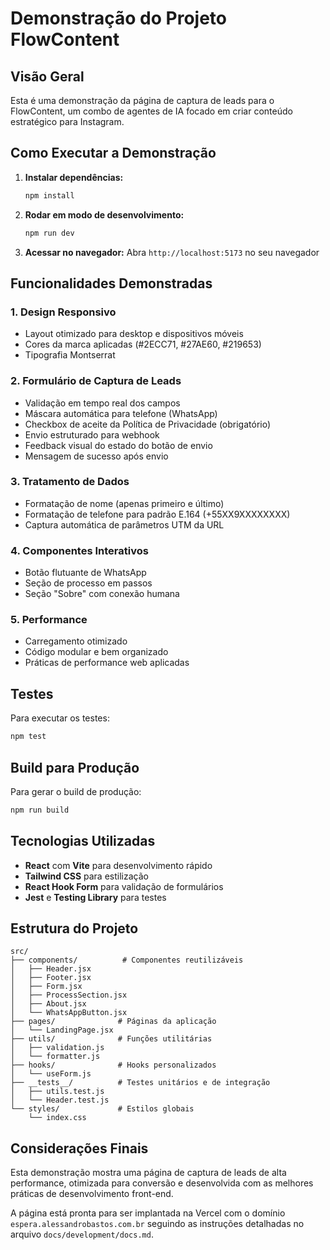# Demonstração do Projeto FlowContent

## Visão Geral

Esta é uma demonstração da página de captura de leads para o FlowContent, um combo de agentes de IA focado em criar conteúdo estratégico para Instagram.

## Como Executar a Demonstração

1. **Instalar dependências:**
   ```bash
   npm install
   ```

2. **Rodar em modo de desenvolvimento:**
   ```bash
   npm run dev
   ```

3. **Acessar no navegador:**
   Abra `http://localhost:5173` no seu navegador

## Funcionalidades Demonstradas

### 1. Design Responsivo
- Layout otimizado para desktop e dispositivos móveis
- Cores da marca aplicadas (#2ECC71, #27AE60, #219653)
- Tipografia Montserrat

### 2. Formulário de Captura de Leads
- Validação em tempo real dos campos
- Máscara automática para telefone (WhatsApp)
- Checkbox de aceite da Política de Privacidade (obrigatório)
- Envio estruturado para webhook
- Feedback visual do estado do botão de envio
- Mensagem de sucesso após envio

### 3. Tratamento de Dados
- Formatação de nome (apenas primeiro e último)
- Formatação de telefone para padrão E.164 (+55XX9XXXXXXXX)
- Captura automática de parâmetros UTM da URL

### 4. Componentes Interativos
- Botão flutuante de WhatsApp
- Seção de processo em passos
- Seção "Sobre" com conexão humana

### 5. Performance
- Carregamento otimizado
- Código modular e bem organizado
- Práticas de performance web aplicadas

## Testes

Para executar os testes:
```bash
npm test
```

## Build para Produção

Para gerar o build de produção:
```bash
npm run build
```

## Tecnologias Utilizadas

- **React** com **Vite** para desenvolvimento rápido
- **Tailwind CSS** para estilização
- **React Hook Form** para validação de formulários
- **Jest** e **Testing Library** para testes

## Estrutura do Projeto

```
src/
├── components/          # Componentes reutilizáveis
│   ├── Header.jsx
│   ├── Footer.jsx
│   ├── Form.jsx
│   ├── ProcessSection.jsx
│   ├── About.jsx
│   └── WhatsAppButton.jsx
├── pages/              # Páginas da aplicação
│   └── LandingPage.jsx
├── utils/              # Funções utilitárias
│   ├── validation.js
│   └── formatter.js
├── hooks/              # Hooks personalizados
│   └── useForm.js
├── __tests__/          # Testes unitários e de integração
│   ├── utils.test.js
│   └── Header.test.js
└── styles/             # Estilos globais
    └── index.css
```

## Considerações Finais

Esta demonstração mostra uma página de captura de leads de alta performance, otimizada para conversão e desenvolvida com as melhores práticas de desenvolvimento front-end.

A página está pronta para ser implantada na Vercel com o domínio `espera.alessandrobastos.com.br` seguindo as instruções detalhadas no arquivo `docs/development/docs.md`.